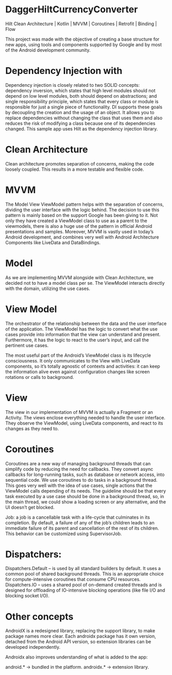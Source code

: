 # DaggerHiltCurrencyConverter
Hilt Clean Architecture | Kotlin | MVVM | Coroutines | Retrofit | Binding | Flow

This project was made with the objective of creating a base structure for new apps, using tools and components supported by Google and by most of the Android development community.

<h1> Dependency Injection with </h1>
Dependency injection is closely related to two SOLID concepts: dependency inversion, which states that high level modules should not depend on low level modules, both should depend on abstractions; and single responsibility principle, which states that every class or module is responsible for just a single piece of functionality. DI supports these goals by decoupling the creation and the usage of an object. It allows you to replace dependencies without changing the class that uses them and also reduces the risk of modifying a class because one of its dependencies changed. This sample app uses Hilt as the dependency injection library.

<h1> Clean Architecture </h1>

Clean architecture promotes separation of concerns, making the code loosely coupled. This results in a more testable and flexible code. 

<h1> MVVM </h1>

The Model View ViewModel pattern helps with the separation of concerns, dividing the user interface with the logic behind. The decision to use this pattern is mainly based on the support Google has been giving to it. Not only they have created a ViewModel class to use as a parent to the viewmodels, there is also a huge use of the pattern in official Android presentations and samples. Moreover, MVVM is vastly used in today’s Android development, and combines very well with Android Architecture Components like LiveData and DataBindings.

<h1> Model </h1>
As we are implementing MVVM alongside with Clean Architecture, we decided not to have a model class per se. The ViewModel interacts directly with the domain, utilizing the use cases.

<h1> View Model </h1>
The orchestrator of the relationship between the data and the user interface of the application. The ViewModel has the logic to convert what the use cases provide into information that the view can understand and present. Furthermore, it has the logic to react to the user’s input, and call the pertinent use cases.

The most useful part of the Android’s ViewModel class is its lifecycle consciousness. It only communicates to the View with LiveData components, so it’s totally agnostic of contexts and activities: it can keep the information alive even against configuration changes like screen rotations or calls to background.

<h1> View </h1>
The view in our implementation of MVVM is actually a Fragment or an Activity. The views enclose everything needed to handle the user interface. They observe the ViewModel, using LiveData components, and react to its changes as they need to.

<h1> Coroutines </h1>

Coroutines are a new way of managing background threads that can simplify code by reducing the need for callbacks. They convert async callbacks for long-running tasks, such as database or network access, into sequential code. We use coroutines to do tasks in a background thread. This goes very well with the idea of use cases, single actions that the ViewModel calls depending of its needs. The guideline should be that every task executed by a use case should be done in a background thread, so, in the main thread, we could show a loading screen or any alternative, and the UI doesn’t get blocked.

Job: a job is a cancellable task with a life-cycle that culminates in its completion. By default, a failure of any of the job’s children leads to an immediate failure of its parent and cancellation of the rest of its children. This behavior can be customized using SupervisorJob.

<h1> Dispatchers: </h1>

Dispatchers.Default – is used by all standard builders by default. It uses a common pool of shared background threads. This is an appropriate choice for compute-intensive coroutines that consume CPU resources.
Dispatchers.IO – uses a shared pool of on-demand created threads and is designed for offloading of IO-intensive blocking operations (like file I/O and blocking socket I/O).

<h1> Other concepts </h1>

AndroidX is a redesigned library, replacing the support library, to make package names more clear. Each androidx package has it own version, detached from the Android API version, so extension libraries can be developed independently.

Androidx also improves understanding of what is added to the app:

android.* -> bundled in the platform.
androidx.* -> extension library.

